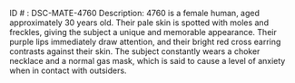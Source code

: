 ID # : DSC-MATE-4760
Description: 4760 is a female human, aged approximately 30 years old. Their pale skin is spotted with moles and freckles, giving the subject a unique and memorable appearance. Their purple lips immediately draw attention, and their bright red cross earring contrasts against their skin. The subject constantly wears a choker necklace and a normal gas mask, which is said to cause a level of anxiety when in contact with outsiders.